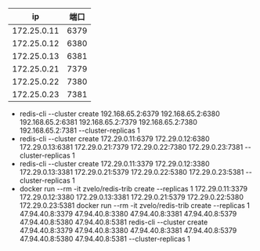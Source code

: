   | ip |     端口 | 
  | ------- | ---- |
  |172.25.0.11         |   6379   |
  |  172.25.0.12       |   6380   |
  |   172.25.0.13      |  6381    |
  |     172.25.0.21    |   7379   |
  |      172.25.0.22   |  7380    |
  |      172.25.0.23   |  7381    |
  
  
  - redis-cli --cluster create 192.168.65.2:6379 192.168.65.2:6380 192.168.65.2:6381 192.168.65.2:7379 192.168.65.2:7380 192.168.65.2:7381 --cluster-replicas 1
  - redis-cli --cluster create 172.29.0.11:6379 172.29.0.12:6380 172.29.0.13:6381 172.29.0.21:7379 172.29.0.22:7380 172.29.0.23:7381 --cluster-replicas 1
  -  redis-cli --cluster create 172.29.0.11:3379 172.29.0.12:3380 172.29.0.13:3381 172.29.0.21:5379 172.29.0.22:5380 172.29.0.23:5381 --cluster-replicas 1
  - docker run --rm -it zvelo/redis-trib create --replicas 1 172.29.0.11:3379 172.29.0.12:3380 172.29.0.13:3381 172.29.0.21:5379 172.29.0.22:5380 172.29.0.23:5381
  docker run --rm -it zvelo/redis-trib create --replicas 1 47.94.40.8:3379 47.94.40.8:3380 47.94.40.8:3381 47.94.40.8:5379 47.94.40.8:5380 47.94.40.8:5381
redis-cli --cluster create 47.94.40.8:3379 47.94.40.8:3380 47.94.40.8:3381 47.94.40.8:5379 47.94.40.8:5380 47.94.40.8:5381 --cluster-replicas 1
 
    